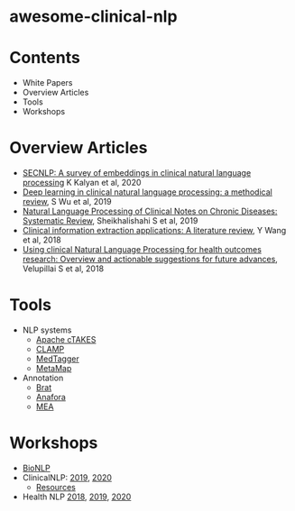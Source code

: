 # awesome-clinical-nlp

# Contents
- White Papers
- Overview Articles
- Tools
- Workshops

# Overview Articles
- [SECNLP: A survey of embeddings in clinical natural language processing](https://www.sciencedirect.com/science/article/pii/S1532046419302436)  K Kalyan et al, 2020
- [Deep learning in clinical natural language processing: a methodical review](https://academic.oup.com/jamia/article-abstract/27/3/457/5651084), S Wu et al, 2019
- [Natural Language Processing of Clinical Notes on Chronic Diseases: Systematic Review](https://www.sciencedirect.com/science/article/pii/S1532046418302016#!), Sheikhalishahi S et al, 2019
- [Clinical information extraction applications: A literature review](https://www.sciencedirect.com/science/article/pii/S1532046417302563), Y Wang et al, 2018
- [Using clinical Natural Language Processing for health outcomes research: Overview and actionable suggestions for future advances](https://www.sciencedirect.com/science/article/pii/S1532046418302016), Velupillai S et al, 2018

# Tools
- NLP systems 
  - [Apache cTAKES](https://ctakes.apache.org/)
  - [CLAMP](https://clamp.uth.edu/) 
  - [MedTagger](https://github.com/medtagger/MedTagger)
  - [MetaMap](https://metamap.nlm.nih.gov/)
- Annotation
  - [Brat](https://brat.nlplab.org/)
  - [Anafora](https://github.com/weitechen/anafora)
  - [MEA](http://keighrim.github.io/mae-annotation/)

# Workshops 

- [BioNLP](https://aclweb.org/aclwiki/SIGBIOMED)  
- ClinicalNLP: [2019](https://clinical-nlp.github.io/2019/), [2020](https://clinical-nlp.github.io/2020/)
  - [Resources](https://clinical-nlp.github.io/2019/resources.html)
- Health NLP [2018](https://ohnlp.github.io/HealthNLP2018/healthnlp2018), [2019](https://ohnlp.github.io/HealthNLP2019/healthnlp2019), [2020](https://ohnlp.github.io/HealthNLP2020/healthnlp2020)
